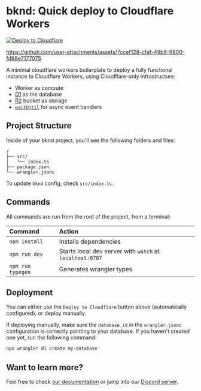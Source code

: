 # bknd: Quick deploy to Cloudflare Workers

[![Deploy to Cloudflare](https://deploy.workers.cloudflare.com/button)](https://deploy.workers.cloudflare.com/?url=https://github.com/bknd-io/bknd-cloudflare-deploy)

https://github.com/user-attachments/assets/7ccef128-cfaf-49b8-9800-fd88e7177075

A minimal cloudflare workers boilerplate to deploy a fully functional instance to Cloudflare Workers, using Cloudflare-only infrastructure:

-  Worker as compute
-  [D1](https://developers.cloudflare.com/d1/) as the database
-  [R2](https://developers.cloudflare.com/r2/) bucket as storage
-  [`waitUntil`](https://developers.cloudflare.com/workers/runtime-apis/context/#waituntil) for async event handlers

## Project Structure

Inside of your bknd project, you'll see the following folders and files:

```text
/
├── src/
│   └── index.ts
├── package.json
└── wrangler.jsonc
```

To update `bknd` config, check `src/index.ts`.

## Commands

All commands are run from the root of the project, from a terminal:

| Command           | Action                                                   |
| :---------------- | :------------------------------------------------------- |
| `npm install`     | Installs dependencies                                    |
| `npm run dev`     | Starts local dev server with `watch` at `localhost:8787` |
| `npm run typegen` | Generates wrangler types                                 |

## Deployment

You can either use the `Deploy to Cloudflare` button above (automatically configured), or deploy manually.

If deploying manually, make sure the `database_id` in the `wrangler.jsonc` configuration is correctly pointing to your database. If you haven't created one yet, run the following command:

```sh
npx wrangler d1 create my-database
```

## Want to learn more?

Feel free to check [our documentation](https://docs.bknd.io/integration/cloudflare) or jump into our [Discord server](https://discord.gg/952SFk8Tb8).
